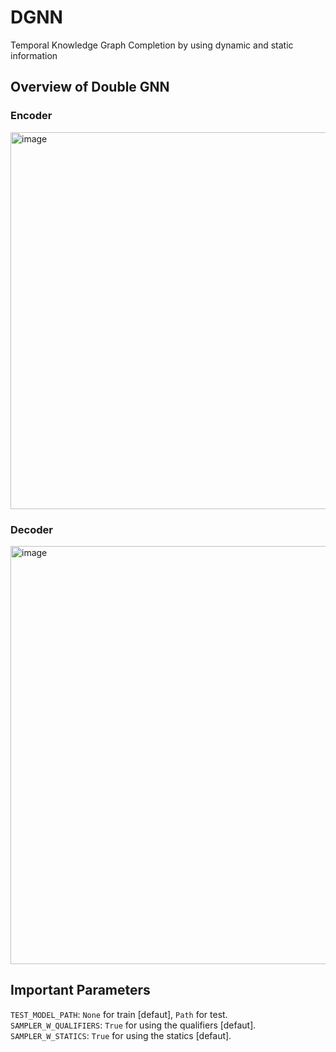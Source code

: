 # DGNN
Temporal Knowledge Graph Completion by using dynamic and static information

## Overview of Double GNN

### Encoder
<img width="603" alt="image" src="https://user-images.githubusercontent.com/96870672/225616552-3764f73f-8f2c-4b9f-8eed-2ed1b1b207e5.png">

### Decoder
<img width="669" alt="image" src="https://user-images.githubusercontent.com/96870672/225616743-38631efa-161d-4ec8-844b-7fb8507abd4f.png">

## Important Parameters
`TEST_MODEL_PATH`: `None` for train [defaut], `Path` for test.  
`SAMPLER_W_QUALIFIERS`:  `True` for using the qualifiers [defaut].  
`SAMPLER_W_STATICS`: `True` for using the statics [defaut].
